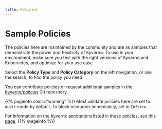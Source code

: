```yaml
---
title: Policies
---
```


# Sample Policies

The policies here are maintained by the community and are as samples that demonstrate the power and flexibility of Kyverno. To use in your environment, make sure you test with the right versions of Kyverno and Kubernetes, and optimize for your use case.

Select the **Policy Type** and **Policy Category** on the left navigation, or use the search, to find the policy you need. 

You can contribute policies or request additional samples in the [kyverno/policies](https://github.com/kyverno/policies) Git repository.

{{% pageinfo color="warning" %}}
Most validate policies here are set to `Audit` mode by default. To block resources immediately, set to `Enforce`.

For information on the Kyverno annotations listed in these policies, see [this page](https://github.com/kyverno/policies/wiki/Kyverno-annotations).
{{% /pageinfo %}}
